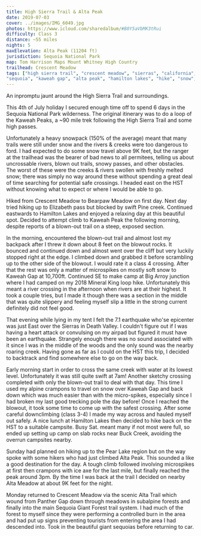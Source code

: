 ```yaml
---
title: High Sierra Trail & Alta Peak
date: 2019-07-03
cover: ../images/IMG_6049.jpg
photos: https://www.icloud.com/sharedalbum/#B0Y5aVbMK3tRui
difficulty: Class 3
distance: ~55 miles
nights: 5
maxElevation: Alta Peak (11204 ft)
jurisdiction: Sequoia National Park
map: Tom Harrison Maps Mount Whitney High Country
trailhead: Crescent Meadow
tags: ["high sierra trail", "crescent meadow", "sierras", "california", "2019", "50-60 miles",
"sequoia", "kaweah gap", "alta peak", "hamilton lakes", "hike", "snow", "alpine"]
---
```


An inpromptu jaunt around the High Sierra Trail and surroundings.

This 4th of July holiday I secured enough time off to spend 6 days in the
Sequoia National Park wilderness.  The original itinerary was to do a loop of
the Kaweah Peaks, a ~90 mile trek following the High Sierra Trail and some
high passes.

Unfortunately a heavy snowpack (150% of the average) meant that many trails
were still under snow and the rivers & creeks were too dangerous to ford.
I had expected to do some snow travel above 9K feet, but the ranger at the
trailhead was the bearer of bad news to all permitees, telling us about
uncrossable rivers, blown out trails, snowy passes, and other obstacles.  The
worst of these were the creeks & rivers swollen with freshly melted snow;
there was simply no way around these without spending a great deal of time
searching for potential safe crossings.  I headed east on the HST without
knowing what to expect or where I would be able to go.

Hiked from Crescent Meadow to Bearpaw Meadow on first day.  Next day tried
hiking up to Elizabeth pass but blocked by swift Pine creek.  Continued
eastwards to Hamilton Lakes and enjoyed a relaxing day at this beautiful
spot.  Decided to attempt climb to Kaweah Peak the following morning, despite
reports of a blown-out trail on a steep, exposed section.

In the morning, encountered the blown-out trail and almost lost my backpack
after I threw it down about 8 feet on the blowout rocks.  It bounced and
continued down and almost went over the cliff but very luckily stopped right
at the edge.  I climbed down and grabbed it before scrambling up to the other
side of the blowout. I would rate it a class 4 crossing. After that the rest was only a matter of microspikes on
mostly soft snow to Kaweah Gap at 10,700ft.  Continued SE to make camp at Big
Arroy junction where I had camped on my 2018 Mineral King loop hike.
Unfortunately this meant a river crossing in the afternoon when rivers are at
their highest.  It took a couple tries, but I made it though there was
a section in the middle that was quite slippery and feeling myself slip
a little in the strong current definitely did not feel good.

That evening while lying in my tent I felt the 7.1 earthquake who'se
epicenter was just East over the Sierras in Death Valley. I couldn't figure
out if I was having a heart attack or convulsing on my airpad but figured it
must have been an earthquake.  Strangely enough there was no sound associated
with it since I was in the middle of the woods and the only sound was the
nearby roaring creek.  Having gone as far as I could on the HST this trip,
I decided to backtrack and find somewhere else to go on the way back.

Early morning start in order to cross the same creek with water at its lowest
level.  Unfortunately it was still quite swift at 7am!  Another sketchy
crossing completed with only the blown-out trail to deal with that day.  This
time I used my alpine crampons to travel on snow over Kaweah Gap and back
down which was much easier than with the micro-spikes, especially since I had
broken my last good trecking pole the day before!  Once I reached the
blowout, it took some time to come up with the safest crossing.  After some
careful downclimbing (class 3-4) I made my way across and hauled myself out
safely.  A nice lunch at Hamilton Lakes then decided to hike back on the HST
to a suitable campsite.  Busy Sat. meant many if not most were full, so ended
up setting up camp on slab rocks near Buck Creek, avoiding the overrun
campsites nearby.

Sunday had planned on hiking up to the Pear Lake region but on the way spoke
with some hikers who had just climbed Alta Peak.  This sounded a like a good
destination for the day.  A tough climb followed involving microspikes at
first then crampons with ice axe for the last mile, but finally reached the
peak around 3pm.  By the time I was back at the trail I decided on nearby
Alta Meadow at about 9K feet for the night.

Monday returned to Crescent Meadow via the scenic Alta Trail which wound from
Panther Gap down through meadows in subalpine forests and finally into
the main Sequoia Giant Forest trail system.  I had much of the forest to
myself since they were performing a controlled burn in the area and had put
up signs preventing tourists from entering the area I had descended into.
Took in the beautiful giant sequoias before returning to car.

